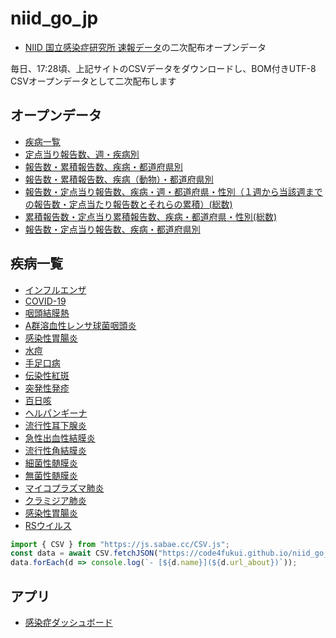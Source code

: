 # niid_go_jp
 
- [NIID 国立感染症研究所 速報データ](https://www.niid.go.jp/niid/ja/data.html)の二次配布オープンデータ

毎日、17:28頃、上記サイトのCSVデータをダウンロードし、BOM付きUTF-8 CSVオープンデータとして二次配布します

## オープンデータ

- [疾病一覧](https://github.com/code4fukui/niid_go_jp/blob/main/data/infections.csv)
- [定点当り報告数、週・疾病別](https://github.com/code4fukui/niid_go_jp/blob/main/data/trend.csv)
- [報告数・累積報告数、疾病・都道府県別](https://github.com/code4fukui/niid_go_jp/blob/main/data/src/sokuho/latest-zensu.csv)
- [報告数・累積報告数、疾病（動物）・都道府県別](https://github.com/code4fukui/niid_go_jp/blob/main/data/src/sokuho/latest-animal.csv)
- [報告数・定点当り報告数、疾病・週・都道府県・性別（１週から当該週までの報告数・定点当たり報告数とそれらの累積）(総数)](https://github.com/code4fukui/niid_go_jp/blob/main/data/src/sokuho/latest-teiten-tougai.csv)
- [累積報告数・定点当り累積報告数、疾病・都道府県・性別(総数)](https://github.com/code4fukui/niid_go_jp/blob/main/data/src/sokuho/latest-teiten-ruiseki.csv)
- [報告数・定点当り報告数、疾病・都道府県別](https://github.com/code4fukui/niid_go_jp/blob/main/data/src/sokuho/2023-16-teiten.csv)

## 疾病一覧

- [インフルエンザ](https://www.niid.go.jp/niid/ja/kansennohanashi/219-about-flu.html)
- [COVID-19](https://www.mhlw.go.jp/stf/seisakunitsuite/bunya/0000164708_00001.html)
- [咽頭結膜熱](https://www.niid.go.jp/niid/ja/kansennohanashi/323-pcf-intro.html)
- [A群溶血性レンサ球菌咽頭炎](https://www.niid.go.jp/niid/ja/kansennohanashi/340-group-a-streptococcus-intro.html)
- [感染性胃腸炎](https://www.niid.go.jp/niid/ja/kansennohanashi/383-intestinal-intro.html)
- [水痘](https://www.niid.go.jp/niid/ja/kansennohanashi/418-varicella-intro.html)
- [手足口病](https://www.niid.go.jp/niid/ja/kansennohanashi/441-hfmd.html)
- [伝染性紅斑](https://www.niid.go.jp/niid/ja/kansennohanashi/443-5th-disease.html)
- [突発性発疹](https://www.niid.go.jp/niid/ja/kansennohanashi/532-exanthem-subitum.html)
- [百日咳](https://www.niid.go.jp/niid/ja/kansennohanashi/477-pertussis.html)
- [ヘルパンギーナ](https://www.niid.go.jp/niid/ja/kansennohanashi/515-herpangina.html)
- [流行性耳下腺炎](https://www.niid.go.jp/niid/ja/kansennohanashi/529-mumps.html)
- [急性出血性結膜炎](https://www.niid.go.jp/niid/ja/kansennohanashi/388-ahc-intro.html)
- [流行性角結膜炎](https://www.niid.go.jp/niid/ja/kansennohanashi/528-ekc.html)
- [細菌性髄膜炎](https://www.niid.go.jp/niid/ja/kansennohanashi/404-bac-megingitis.html)
- [無菌性髄膜炎](https://www.niid.go.jp/niid/ja/kansennohanashi/520-viral-megingitis.html)
- [マイコプラズマ肺炎](https://www.niid.go.jp/niid/ja/kansennohanashi/503-mycoplasma-pneumoniae.html)
- [クラミジア肺炎](https://www.niid.go.jp/niid/ja/kansennohanashi/395-chlamydia-intro.html)
- [感染性胃腸炎](https://www.niid.go.jp/niid/ja/kansennohanashi/383-intestinal-intro.html)
- [RSウイルス](https://www.niid.go.jp/niid/ja/kansennohanashi/317-rs-intro.html)

```js
import { CSV } from "https://js.sabae.cc/CSV.js";
const data = await CSV.fetchJSON("https://code4fukui.github.io/niid_go_jp/data/infections.csv");
data.forEach(d => console.log(`- [${d.name}](${d.url_about})`));
```

## アプリ

- [感染症ダッシュボード](https://code4fukui.github.io/kansen-dashboard/)
